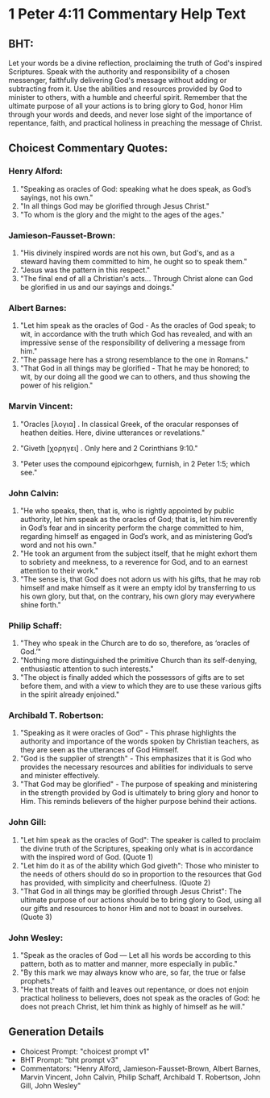 # 1 Peter 4:11 Commentary Help Text

## BHT:
Let your words be a divine reflection, proclaiming the truth of God's inspired Scriptures. Speak with the authority and responsibility of a chosen messenger, faithfully delivering God's message without adding or subtracting from it. Use the abilities and resources provided by God to minister to others, with a humble and cheerful spirit. Remember that the ultimate purpose of all your actions is to bring glory to God, honor Him through your words and deeds, and never lose sight of the importance of repentance, faith, and practical holiness in preaching the message of Christ.

## Choicest Commentary Quotes:
### Henry Alford:
1. "Speaking as oracles of God: speaking what he does speak, as God’s sayings, not his own."
2. "In all things God may be glorified through Jesus Christ."
3. "To whom is the glory and the might to the ages of the ages."

### Jamieson-Fausset-Brown:
1. "His divinely inspired words are not his own, but God's, and as a steward having them committed to him, he ought so to speak them."
2. "Jesus was the pattern in this respect."
3. "The final end of all a Christian's acts... Through Christ alone can God be glorified in us and our sayings and doings."

### Albert Barnes:
1. "Let him speak as the oracles of God - As the oracles of God speak; to wit, in accordance with the truth which God has revealed, and with an impressive sense of the responsibility of delivering a message from him."
2. "The passage here has a strong resemblance to the one in Romans."
3. "That God in all things may be glorified - That he may be honored; to wit, by our doing all the good we can to others, and thus showing the power of his religion."

### Marvin Vincent:
1. "Oracles [λογια] . In classical Greek, of the oracular responses of heathen deities. Here, divine utterances or revelations." 

2. "Giveth [χορηγει] . Only here and 2 Corinthians 9:10." 

3. "Peter uses the compound ejpicorhgew, furnish, in 2 Peter 1:5; which see."

### John Calvin:
1. "He who speaks, then, that is, who is rightly appointed by public authority, let him speak as the oracles of God; that is, let him reverently in God’s fear and in sincerity perform the charge committed to him, regarding himself as engaged in God’s work, and as ministering God’s word and not his own."
2. "He took an argument from the subject itself, that he might exhort them to sobriety and meekness, to a reverence for God, and to an earnest attention to their work."
3. "The sense is, that God does not adorn us with his gifts, that he may rob himself and make himself as it were an empty idol by transferring to us his own glory, but that, on the contrary, his own glory may everywhere shine forth."

### Philip Schaff:
1. "They who speak in the Church are to do so, therefore, as ‘oracles of God.’"
2. "Nothing more distinguished the primitive Church than its self-denying, enthusiastic attention to such interests."
3. "The object is finally added which the possessors of gifts are to set before them, and with a view to which they are to use these various gifts in the spirit already enjoined."

### Archibald T. Robertson:
1. "Speaking as it were oracles of God" - This phrase highlights the authority and importance of the words spoken by Christian teachers, as they are seen as the utterances of God Himself.
2. "God is the supplier of strength" - This emphasizes that it is God who provides the necessary resources and abilities for individuals to serve and minister effectively.
3. "That God may be glorified" - The purpose of speaking and ministering in the strength provided by God is ultimately to bring glory and honor to Him. This reminds believers of the higher purpose behind their actions.

### John Gill:
1. "Let him speak as the oracles of God": The speaker is called to proclaim the divine truth of the Scriptures, speaking only what is in accordance with the inspired word of God. (Quote 1)
2. "Let him do it as of the ability which God giveth": Those who minister to the needs of others should do so in proportion to the resources that God has provided, with simplicity and cheerfulness. (Quote 2)
3. "That God in all things may be glorified through Jesus Christ": The ultimate purpose of our actions should be to bring glory to God, using all our gifts and resources to honor Him and not to boast in ourselves. (Quote 3)

### John Wesley:
1. "Speak as the oracles of God — Let all his words be according to this pattern, both as to matter and manner, more especially in public."
2. "By this mark we may always know who are, so far, the true or false prophets."
3. "He that treats of faith and leaves out repentance, or does not enjoin practical holiness to believers, does not speak as the oracles of God: he does not preach Christ, let him think as highly of himself as he will."


## Generation Details
- Choicest Prompt: "choicest prompt v1"
- BHT Prompt: "bht prompt v3"
- Commentators: "Henry Alford, Jamieson-Fausset-Brown, Albert Barnes, Marvin Vincent, John Calvin, Philip Schaff, Archibald T. Robertson, John Gill, John Wesley"
